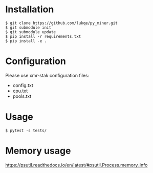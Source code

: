 # Installation

```
$ git clone https://github.com/lukqe/py_miner.git
$ git submodule init
$ git submodule update
$ pip install -r requirements.txt
$ pip install -e .
```

# Configuration

Please use xmr-stak configuration files:
 - config.txt
 - cpu.txt
 - pools.txt


# Usage

```
$ pytest -s tests/
```


# Memory usage
https://psutil.readthedocs.io/en/latest/#psutil.Process.memory_info